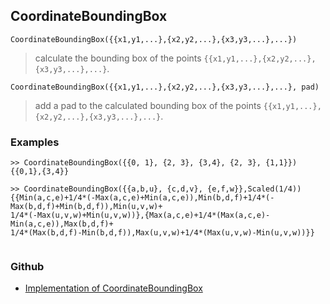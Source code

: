 ## CoordinateBoundingBox

```
CoordinateBoundingBox({{x1,y1,...},{x2,y2,...},{x3,y3,...},...})
```

> calculate the bounding box of the points `{{x1,y1,...},{x2,y2,...},{x3,y3,...},...}`.
 
```
CoordinateBoundingBox({{x1,y1,...},{x2,y2,...},{x3,y3,...},...}, pad)
```

> add a pad to the calculated bounding box of the points `{{x1,y1,...},{x2,y2,...},{x3,y3,...},...}`.
 

### Examples

```
>> CoordinateBoundingBox({{0, 1}, {2, 3}, {3,4}, {2, 3}, {1,1}})
{{0,1},{3,4}}
        
>> CoordinateBoundingBox({{a,b,u}, {c,d,v}, {e,f,w}},Scaled(1/4))
{{Min(a,c,e)+1/4*(-Max(a,c,e)+Min(a,c,e)),Min(b,d,f)+1/4*(-Max(b,d,f)+Min(b,d,f)),Min(u,v,w)+
1/4*(-Max(u,v,w)+Min(u,v,w))},{Max(a,c,e)+1/4*(Max(a,c,e)-Min(a,c,e)),Max(b,d,f)+
1/4*(Max(b,d,f)-Min(b,d,f)),Max(u,v,w)+1/4*(Max(u,v,w)-Min(u,v,w))}}
            
```

### Github

* [Implementation of CoordinateBoundingBox](https://github.com/axkr/symja_android_library/blob/master/symja_android_library/matheclipse-core/src/main/java/org/matheclipse/core/builtin/ComputationalGeometryFunctions.java#L633) 
